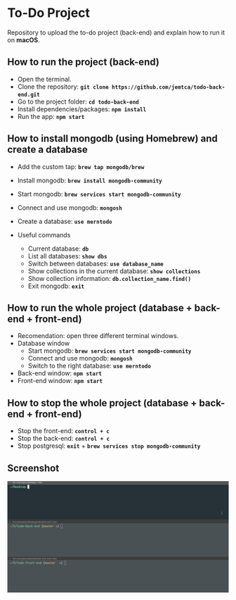 # To-Do Project
Repository to upload the to-do project (back-end) and explain how to run it on **macOS**.

## How to run the project (back-end)
* Open the terminal.
* Clone the repository: **`git clone https://github.com/jemtca/todo-back-end.git`**
* Go to the project folder: **`cd todo-back-end`**
* Install dependencies/packages: **`npm install`**
* Run the app: **`npm start`**

## How to install mongodb (using Homebrew) and create a database
* Add the custom tap: **`brew tap mongodb/brew`**
* Install mongodb: **`brew install mongodb-community`**
* Start mongodb: **`brew services start mongodb-community`**
* Connect and use mongodb: **`mongosh`**
* Create a database: **`use merntodo`**

* Useful commands
    * Current database: **`db`**
    * List all databases: **`show dbs`**
    * Switch between databases: **`use database_name`**
	* Show collections in the current database: **`show collections`**
	* Show collection information: **`db.collection_name.find()`**
	* Exit mongodb: **`exit`**

## How to run the whole project (database + back-end + front-end)
* Recomendation: open three different terminal windows.
* Database window
    * Start mongodb: **`brew services start mongodb-community`**
    * Connect and use mongodb: **`mongosh`**
    * Switch to the right database: **`use merntodo`**
* Back-end window: **`npm start`**
* Front-end window: **`npm start`**

## How to stop the whole project (database + back-end + front-end)
* Stop the front-end: **`control + c`**
* Stop the back-end: **`control + c`**
* Stop postgresql: **`exit`** + **`brew services stop mongodb-community`**

## Screenshot
![](https://github.com/jemtca/todo-back-end/blob/master/screenshots/todo.gif)
